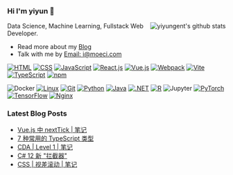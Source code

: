 ### Hi I'm yiyun 👋

<!-- Matomo Image Tracker-->
<img align="right" referrerpolicy="no-referrer-when-downgrade" src="https://matomo.moeci.com/matomo.php?idsite=2&amp;rec=1&amp;action_name=GitHub.yiyungent.README" style="border:0" alt="" />
<!-- End Matomo -->

<!-- <img align="right" src="https://github-readme-stats.vercel.app/api?username=yiyungent&show_icons=true&icon_color=0366d6&bg_color=ffffff&hide_title=true&hide=contribs&include_all_commits=true&count_private=true" alt="yiyungent's github stats"/> -->
<img align="right" src="https://github-readme-stats-git-masterrstaa-rickstaa.vercel.app/api?username=yiyungent&show_icons=true&icon_color=0366d6&bg_color=ffffff&hide_title=true&hide=contribs&include_all_commits=true&count_private=true" alt="yiyungent's github stats"/>

Data Science, Machine Learning, Fullstack Web Developer.

- Read more about my [Blog](https://moeci.com/)
- Talk with me by [Email: i@moeci.com](mailto:i@moeci.com)

<!-- 图标与颜色: https://simpleicons.org/ -->

[![HTML](https://img.shields.io/badge/-HTML5-e34f26?style=flat-square&logo=HTML5&logoColor=fff)](https://html.spec.whatwg.org)
[![CSS](https://img.shields.io/badge/-CSS3-1572B6?style=flat-square&logo=css3&logoColor=white)](https://www.w3.org/Style/CSS/)
[![JavaScript](https://img.shields.io/badge/-JavaScript-F7DF1E?style=flat-square&logo=JavaScript&logoColor=white&color=F7DF1E)](https://www.ecma-international.org)
[![React.js](https://img.shields.io/badge/-React.js-61DAFB?style=flat-square&logo=React&logoColor=ffffff)](https://github.com/facebook/react)
[![Vue.js](https://img.shields.io/badge/-Vue.js-4FC08D?style=flat-square&logo=Vue.js&logoColor=ffffff)](https://github.com/vuejs/core)
[![Webpack](https://img.shields.io/badge/-Webpack-8DD6F9?style=flat-square&logo=webpack&logoColor=ffffff&color=8DD6F9)](https://github.com/webpack/webpack)
[![Vite](https://img.shields.io/badge/-Vite-646CFF?style=flat-square&logo=vite&logoColor=ffffff&color=646CFF)](https://vitejs.dev)
[![TypeScript](https://img.shields.io/badge/-TypeScript-3178C6?style=flat-square&logo=typescript&logoColor=white)](https://github.com/microsoft/TypeScript)
[![npm](https://img.shields.io/badge/-NPM-CB3837?style=flat-square&logo=npm&logoColor=white)](https://www.npmjs.com/)
<!-- [![Cordova](https://img.shields.io/badge/-Cordova-000?style=flat-square&logo=ApacheCordova&logoColor=E8E8E8)](https://cordova.apache.org/) -->
![Docker](https://img.shields.io/badge/-Docker-2496ED?style=flat-square&logo=docker&logoColor=ffffff)
[![Linux](https://img.shields.io/badge/-Linux-333333?style=flat-square&logo=linux&logoColor=white)](https://www.linuxfoundation.org/)
[![Git](https://img.shields.io/badge/-Git-f05032?style=flat-square&logo=git&logoColor=white)](https://git-scm.com/)
[![Python](https://img.shields.io/badge/-Python-3776AB?style=flat-square&logo=python&logoColor=ffffff)](https://www.python.org/)
[![Java](https://img.shields.io/badge/-Java-007396?style=flat-square&logo=openjdk&logoColor=ffffff)](https://www.java.com/)
[![.NET](https://img.shields.io/badge/-.NET-512BD4?style=flat-square&logo=C-Sharp&logoColor=ffffff)](https://docs.microsoft.com/en-us/dotnet/csharp/)
[![R](https://img.shields.io/badge/-R-276DC3?style=flat-square&logo=r)](https://www.r-project.org/)
![Jupyter](https://img.shields.io/badge/-Jupyter-F37626?style=flat-square&logo=jupyter&logoColor=ffffff)
[![PyTorch](https://img.shields.io/badge/-PyTorch-e74a2b?style=flat-square&logo=PyTorch&logoColor=fff)](https://pytorch.org/)
[![TensorFlow](https://img.shields.io/badge/-TensorFlow-ff6f00?style=flat-square&logo=tensorflow&logoColor=white)](https://www.tensorflow.org/)
[![Nginx](https://img.shields.io/badge/-Nginx-009639?style=flat-square&logo=Nginx&logoColor=white)](http://nginx.org/)




### Latest Blog Posts

<!-- BLOG-POST-LIST:START -->
- [Vue.js 中 nextTick | 笔记](https://moeci.com/posts/2023/09/vue-nexttick-note/)
- [7 种常用的 TypeScript 类型](https://moeci.com/posts/2023/09/typescript-7-type-note/)
- [CDA | Level 1 | 笔记](https://moeci.com/posts/2023/09/cda-level-1-notebook/)
- [C# 12 新 &quot;拦截器&quot;](https://moeci.com/posts/2023/08/csharp-12-%E6%8B%A6%E6%88%AA%E5%99%A8-note/)
- [CSS | 视差滚动 | 笔记](https://moeci.com/posts/2023/07/%E8%A7%86%E5%B7%AE%E6%BB%9A%E5%8A%A8-notebook/)
<!-- BLOG-POST-LIST:END -->
